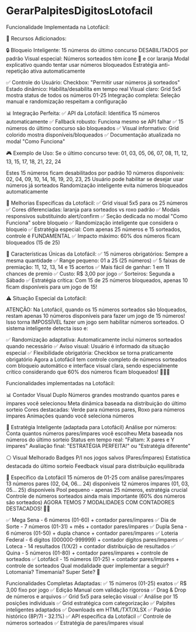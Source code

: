 # GerarPalpitesDigitosLotofacil
Funcionalidade Implementada na Lotofácil:

🔮 Recursos Adicionados:

🔒 Bloqueio Inteligente:
15 números do último concurso DESABILITADOS por padrão
Visual especial: Números sorteados têm ícone 🔮 e cor laranja
Modal explicativo quando tentar usar números bloqueados
Estratégia anti-repetição ativa automaticamente

✅ Controle do Usuário:
Checkbox: "Permitir usar números já sorteados"
Estado dinâmico: Habilita/desabilita em tempo real
Visual claro: Grid 5x5 mostra status de todos os números 01-25
Integração completa: Seleção manual e randomização respeitam a configuração

📊 Integração Perfeita:
✅ API da Lotofácil: Identifica 15 números automaticamente
✅ Fallback robusto: Funciona mesmo se API falhar
✅ 15 números do último concurso são bloqueados
✅ Visual informativo: Grid colorido mostra disponíveis/bloqueados
✅ Documentação atualizada no modal "Como Funciona"

🎮 Exemplo de Uso:
Se o último concurso teve: 01, 03, 05, 06, 07, 08, 11, 12, 13, 15, 17, 18, 21, 22, 24

Estes 15 números ficam desabilitados por padrão
10 números disponíveis: 02, 04, 09, 10, 14, 16, 19, 20, 23, 25
Usuário pode habilitar se desejar usar números já sorteados
Randomização inteligente evita números bloqueados automaticamente

🚀 Melhorias Específicas da Lotofácil:
✅ Grid visual 5x5 para os 25 números
✅ Cores diferenciadas: laranja para sorteados vs roxo padrão
✅ Modais responsivos substituindo alert/confirm
✅ Seção dedicada no modal "Como Funciona" sobre bloqueio
✅ Randomização inteligente que considera o bloqueio
✅ Estratégia especial: Com apenas 25 números e 15 sorteados, controle é FUNDAMENTAL
✅ Impacto máximo: 60% dos números ficam bloqueados (15 de 25)

🎯 Características Únicas da Lotofácil:
✅ 15 números obrigatórios: Sempre a mesma quantidade
✅ Range pequeno: 01 a 25 (25 números)
✅ 5 faixas de premiação: 11, 12, 13, 14 e 15 acertos
✅ Mais fácil de ganhar: 1 em 11 chances de premio
✅ Custo: R$ 3,00 por jogo
✅ Sorteiros: Segunda a Sábado
✅ Estratégia crítica: Com 15 de 25 números bloqueados, apenas 10 ficam disponíveis para um jogo de 15!

⚠️ Situação Especial da Lotofácil:

ATENÇÃO: Na Lotofácil, quando os 15 números sorteados são bloqueados, restam apenas 10 números disponíveis para fazer um jogo de 15 números! Isso torna IMPOSSÍVEL fazer um jogo sem habilitar números sorteados. O sistema inteligente detecta isso e:

✅ Randomização adaptativa: Automaticamente inclui números sorteados quando necessário
✅ Aviso visual: Usuário é informado da situação especial
✅ Flexibilidade obrigatória: Checkbox se torna praticamente obrigatório
Agora a Lotofácil tem controle completo de números sorteados com bloqueio automático e interface visual clara, sendo especialmente crítico considerando que 60% dos números ficam bloqueados! 🔮🎯✨

Funcionalidades implementadas na Lotofácil:

📊 Contador Visual Duplo
Números grandes mostrando quantos pares e ímpares você selecionou
Meta dinâmica baseada na distribuição do último sorteio
Cores destacadas: Verde para números pares, Roxo para números ímpares
Animações quando você seleciona números

🎯 Estratégia Inteligente (adaptada para Lotofácil)
Análise por números: Conta quantos números pares/ímpares você escolheu
Meta baseada nos números do último sorteio
Status em tempo real: "Faltam: X pares e Y ímpares"
Avaliação final: "ESTRATÉGIA PERFEITA!" ou "Estratégia diferente"

⚪ Visual Melhorado
Badges P/I nos jogos salvos (Pares/Ímpares)
Estatística destacada do último sorteio
Feedback visual para distribuição equilibrada

🔮 Específico da Lotofácil
15 números de 01-25 com análise pares/ímpares
13 números pares (02, 04, 06... 24) disponíveis
12 números ímpares (01, 03, 05... 25) disponíveis
Pool pequeno - apenas 25 números, estratégia crucial
Controle de números sorteados ainda mais importante (60% dos números são sorteados)
AGORA TEMOS 7 MODALIDADES COM CONTADORES DESTACADOS! 🎯🚀

✅ Mega Sena - 6 números (01-60) + contador pares/ímpares
✅ Dia de Sorte - 7 números (01-31) + mês + contador pares/ímpares
✅ Dupla Sena - 6 números (01-50) + dupla chance + contador pares/ímpares
✅ Loteria Federal - 6 dígitos (000000-999999) + contador dígitos pares/ímpares
✅ Loteca - 14 resultados (1/X/2) + contador distribuição de resultados
✅ Quina - 5 números (01-80) + contador pares/ímpares + controle de sorteados
✅ Lotofácil - 15 números (01-25) + contador pares/ímpares + controle de sorteados
Qual modalidade quer implementar a seguir? Lotomania? Timemania? Super Sete? 🎲



Funcionalidades Completas Adaptadas:
✅ 15 números (01-25) exatos
✅ R$ 3,00 fixo por jogo
✅ Edição Manual com validação rigorosa
✅ Drag & Drop de números e arquivos
✅ Grid 5x5 para seleção visual
✅ Análise por 15 posições individuais
✅ Grid estratégica com categorização
✅ Palpites inteligentes adaptados
✅ Downloads em HTML/TXT/XLSX
✅ Padrão histórico (8P/7I - 32.1%)
✅ API específica da Lotofácil
✅ Controle de números sorteados
✅ Estratégia de pares/ímpares visual